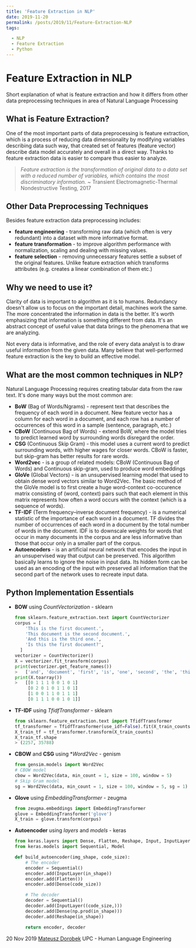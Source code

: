 ```yaml
---
title: 'Feature Extraction in NLP'
date: 2019-11-20
permalink: /posts/2019/11/Feature-Extraction-NLP
tags:

  - NLP
  - Feature Extraction
  - Python
---
```


# Feature Extraction in NLP

Short explanation of what is feature extraction and how it differs from other data preprocessing techniques in area of Natural Language Processing

## What is Feature Extraction?

One of the most important parts of data preprocessing is feature extraction, which is a process of reducing data dimensionality by modifying variables describing data such way, that created set of features (feature vector) describe data model accurately and overall in a direct way. Thanks to feature extraction data is easier to compare thus easier to analyze. 

>  *Feature extraction is the transformation of original data to a data set with a reduced number of variables, which contains the most discriminatory information.* ~ Transient Electromagnetic-Thermal Nondestructive Testing, 2017

## Other Data Preprocessing Techniques

Besides feature extraction data preprocessing includes:

- **feature engineering** - transforming raw data (which often is very redundant) into a dataset with more informative format.
- **feature transformation** - to improve algorithm performance with normalization, scaling and dealing with missing values.
- **feature selection** - removing unnecessary features settle a subset of the original features. Unlike feature extraction which transforms attributes (e.g. creates a linear combination of them etc.)

## Why we need to use it?

Clarity of data is important to algorithm as it is to humans. Redundancy doesn't allow us to focus on the important detail, machines work the same. The more concentrated the information in data is the better. It's worth emphasizing that information is something different from data. It's an abstract concept of useful value that data brings to the phenomena that we are analyzing.  

Not every data is informative, and the role of every data analyst is to draw useful information from the given data. Many believe that well-performed feature extraction is the key to build an effective model.

## What are the most common techniques in NLP?

Natural Language Processing requires creating tabular data from the raw text. It's done many ways but the most common are:

- **BoW** (Bag of Words/Ngrams) - represent text that describes the frequency of each word in a document. New feature vector has a column for each word in a document, and each row has a number of occurrences of this word in a sample (sentence, paragraph, etc.)
- **CBoW** (Continuous Bag of Words) - extend BoW, where the model tries to predict learned word by surrounding words disregard the order.
- **CSG** (Continuous Skip Gram) - this model uses a current word to predict surrounding words, with higher wages for closer words. CBoW is faster, but skip-gram has better results for rare words.
- **Word2vec** - is a group of related models: CBoW (Continuous Bag of Words) and Continuous skip-gram,  used to produce word embeddings
- **GloVe** (Global Vectors) - is an unsupervised learning model that used to obtain dense word vectors similar to Word2Vec.  The basic method of the GloVe model is to first create a huge word-context co-occurence matrix consisting of (word, context) pairs such that each element in this matrix represents how often a word occurs with the context (which is a sequence of words).  
- **TF-IDF** (Term frequency–inverse document frequency) - is a numerical statistic of the importance of each word in a document. TF divides the number of occurrences of each word in a document by the total number of words in the document. IDF is to downscale weights for words that occur in many documents in the corpus and are less informative than those that occur only in a smaller part of the corpus. 
- **Autoencoders** - is an artificial neural network that encodes the input in an unsupervised way that output can be preserved. This algorithm basically learns to ignore the noise in input data. Its hidden form can be used as an encoding of the input with preserved all information that the second part of the network uses to recreate input data.

## Python Implementation Essentials

- **BOW** using *CountVectorization* - sklearn

  ```python
  from sklearn.feature_extraction.text import CountVectorizer
  corpus = [
      'This is the first document.',
      'This document is the second document.',
      'And this is the third one.',
      'Is this the first document?',
  	]
  vectorizer = CountVectorizer()
  X = vectorizer.fit_transform(corpus)
  print(vectorizer.get_feature_names())
  >   ['and', 'document', 'first', 'is', 'one', 'second', 'the', 'third', 'this']
  print(X.toarray())  
  >   [[0 1 1 1 0 0 1 0 1]
       [0 2 0 1 0 1 1 0 1]
       [1 0 0 1 1 0 1 1 1]
       [0 1 1 1 0 0 1 0 1]]
  ```
- **TF-IDF** using *TfidfTransformer* - sklearn
  
  ```python
  from sklearn.feature_extraction.text import TfidfTransformer
  tf_transformer = TfidfTransformer(use_idf=False).fit(X_train_counts)
  X_train_tf = tf_transformer.transform(X_train_counts)
  X_train_tf.shape
  > (2257, 35788)
  ```

- **CBOW** and **CSG** using **Word2Vec* - genism

  ```python
  from gensim.models import Word2Vec 
  # CBOW model 
  cbow = Word2Vec(data, min_count = 1, size = 100, window = 5) 
  # Skip Gram model 
  sg = Word2Vec(data, min_count = 1, size = 100, window = 5, sg = 1)
  ```

- **Glove** using *EmbeddingTransformer* - zeugma

  ```python
  from zeugma.embeddings import EmbeddingTransformer
  glove = EmbeddingTransformer('glove')
  X_train = glove.transform(corpus)
  ```

- **Autoencoder** using *layers* and *models* - keras

  ```python
  from keras.layers import Dense, Flatten, Reshape, Input, InputLayer
  from keras.models import Sequential, Model
  
  def build_autoencoder(img_shape, code_size):
      # The encoder
      encoder = Sequential()
      encoder.add(InputLayer(in_shape))
      encoder.add(Flatten())
      encoder.add(Dense(code_size))
  
      # The decoder
      decoder = Sequential()
      decoder.add(InputLayer((code_size,)))
      decoder.add(Dense(np.prod(in_shape)))
      decoder.add(Reshape(in_shape))
  
      return encoder, decoder
  ```



20 Nov 2019 [Mateusz Dorobek](https://mateuszdorobek.pl) UPC - Human Language Engineering

